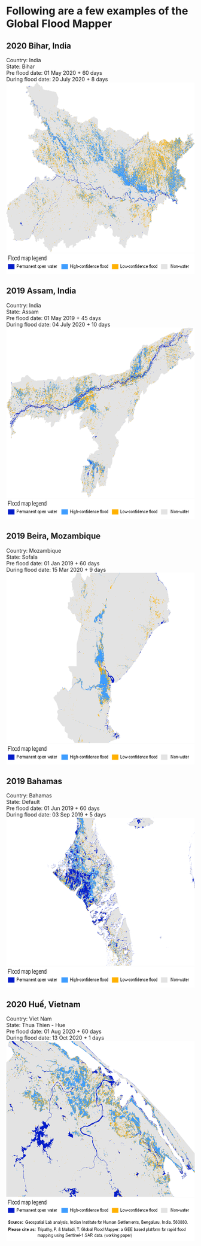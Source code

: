 # Following are a few examples of the Global Flood Mapper

## 2020 Bihar, India<br/>
Country: India<br/>
State: Bihar<br/>
Pre flood date: 01 May 2020 + 60 days<br/>
During flood date: 20 July 2020 + 8 days<br/>
<img src="2020_Bihar.png" height="455" width="700"><br/>
<img src="../media/legend.png" height="55" width="730"><br/>

## 2019 Assam, India<br/>
Country: India<br/>
State: Assam<br/>
Pre flood date: 01 May 2019 + 45 days<br/>
During flood date: 04 July 2020 + 10 days<br/>
<img src="2019_Assam.png" height="455" width="700"><br/>
<img src="../media/legend.png" height="55" width="730"><br/>

## 2019 Beira, Mozambique<br/>
Country: Mozambique<br/>
State: Sofala<br/>
Pre flood date: 01 Jan 2019 + 60 days<br/>
During flood date: 15 Mar 2020 + 9 days<br/>
<img src="2019_Beira.png" height="455" width="700"><br/>
<img src="../media/legend.png" height="55" width="730"><br/>

## 2019 Bahamas<br/>
Country: Bahamas<br/>
State: Default<br/>
Pre flood date: 01 Jun 2019 + 60 days<br/>
During flood date: 03 Sep 2019 + 5 days<br/>
<img src="2019_Bahamas.png" height="396" width="700"><br/>
<img src="../media/legend.png" height="55" width="730"><br/>

## 2020 Huế, Vietnam<br/>
Country: Viet Nam<br/>
State: Thua Thien - Hue<br/>
Pre flood date: 01 Aug 2020 + 60 days<br/>
During flood date: 13 Oct 2020 + 1 days<br/>
<img src="2020_Hue.png" height="417" width="700"><br/>
<img src="../media/legend_base.png" height="115" width="730"><br/>
